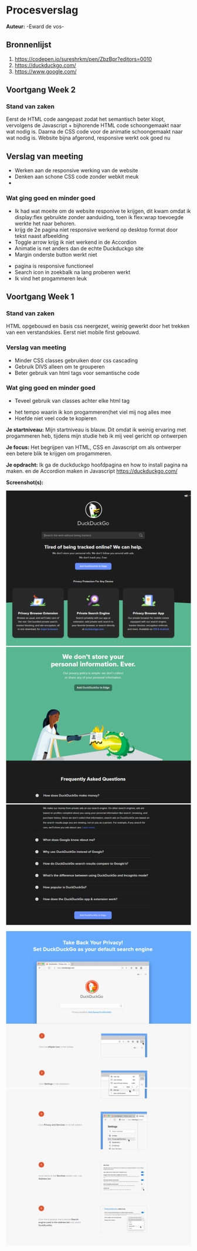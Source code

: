 # Procesverslag
**Auteur:** -Eward de vos-


## Bronnenlijst
1. https://codepen.io/sureshrkm/pen/ZbzBpr?editors=0010
2. https://duckduckgo.com/
3. https://www.google.com/


## Voortgang Week 2
### Stand van zaken
Eerst de HTML code aangepast zodat het semantisch beter klopt, vervolgens de Javascript + bijhorende HTML code schoongemaakt naar wat nodig is. Daarna de CSS code voor de animatie schoongemaakt naar wat nodig is. 
Website bijna afgerond, responsive werkt ook goed nu

## Verslag van meeting
- Werken aan de responsive werking van de website
- Denken aan schone CSS code zonder webkit meuk
- 
### Wat ging goed en minder goed
- Ik had wat moeite om de website responive te krijgen, dit kwam omdat ik display:flex gebruikte zonder aanduiding, toen ik flex:wrap toevoegde werkte het naar behoren.
- krijg de 2e pagina niet responsive werkend op desktop format door tekst naast afbeelding
- Toggle arrow krijg ik niet werkend in de Accordion
- Animatie is net anders dan de echte Duckduckgo site
- Margin onderste button werkt niet
+ pagina is responsive functioneel
+ Search icon in zoekbalk na lang proberen werkt
+ Ik vind het progammeren leuk

## Voortgang Week 1

### Stand van zaken
HTML opgebouwd en basis css neergezet, weinig gewerkt door het trekken van een verstandskies. Eerst niet mobile first gebouwd. 

### Verslag van meeting
- Minder CSS classes gebruiken door css cascading
- Gebruik DIVS alleen om te grouperen
- Beter gebruik van html tags voor semantische code 

### Wat ging goed en minder goed
- Teveel gebruik van classes achter elke html tag
+ het tempo waarin ik kon progammeren(het viel mij nog alles mee
+ Hoefde niet veel code te kopieren

**Je startniveau:** 
Mijn startniveau is blauw. Dit omdat ik weinig ervaring met progammeren heb, tijdens mijn studie heb ik mij veel gericht op ontwerpen

**Je focus:** 
Het begrijpen van HTML, CSS en Javascript om als ontwerper een betere blik te krijgen om progammeren. 



**Je opdracht:** 
Ik ga de duckduckgo hoofdpagina en how to install pagina na maken. en de Accordion maken in Javascript 
https://duckduckgo.com/

**Screenshot(s):**

![alt text](https://github.com/pannekoek141/Front_end_2021/blob/main/Screenshot-1.png?raw=true)
![alt text](https://github.com/pannekoek141/Front_end_2021/blob/main/Screenshot-2.png?raw=true)
![alt text](https://github.com/pannekoek141/Front_end_2021/blob/main/Screenshot-3.png?raw=true)


![alt text](https://github.com/pannekoek141/Front_end_2021/blob/main/Screenshot-site-2.png?raw=true)
![alt text](https://github.com/pannekoek141/Front_end_2021/blob/main/Screenshot-site-3.png?raw=true)


